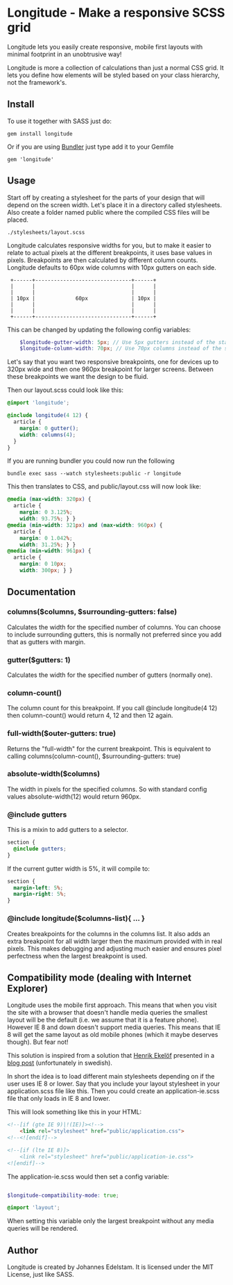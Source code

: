 Longitude - Make a responsive SCSS grid
=======================================

Longitude lets you easily create responsive, mobile first layouts with
minimal footprint in an unobtrusive way!

Longitude is more a collection of calculations than just a normal CSS
grid. It lets you define how elements will be styled based on your
class hierarchy, not the framework's.


Install
-------

To use it together with SASS just do:

    gem install longitude

Or if you are using [Bundler](http://gembundler.com/) just type add it
to your Gemfile

    gem 'longitude'

Usage
-----

Start off by creating a stylesheet for the parts of your design that
will depend on the screen width. Let's place it in a directory called
stylesheets. Also create a folder named public where the compiled CSS
files will be placed.

    ./stylesheets/layout.scss


Longitude calculates responsive widths for you, but to make it easier to
relate to actual pixels at the different breakpoints, it uses base values
in pixels. Breakpoints are then calculated by different column counts.
Longitude defaults to 60px wide columns with 10px gutters on each side.

     +------+-------------------------------+------+
     |      |                               |      |
     |      |                               |      |
     | 10px |             60px              | 10px |
     |      |                               |      |
     |      |                               |      |
     +------+-------------------------------+------+

This can be changed by updating the following config variables:

```scss
    $longitude-gutter-width: 5px; // Use 5px gutters instead of the standard 10px
    $longitude-column-width: 70px; // Use 70px columns instead of the standard 60px
```

Let's say that you want two responsive breakpoints, one for devices up
to 320px wide and then one 960px breakpoint for larger screens. Between
these breakpoints we want the design to be fluid.

Then our layout.scss could look like this:

```scss
@import 'longitude';

@include longitude(4 12) {
  article {
    margin: 0 gutter();
    width: columns(4);
  }
}
```

If you are running bundler you could now run the following

    bundle exec sass --watch stylesheets:public -r longitude

This then translates to CSS, and public/layout.css will now look like:

```css
@media (max-width: 320px) {
  article {
    margin: 0 3.125%;
    width: 93.75%; } }
@media (min-width: 321px) and (max-width: 960px) {
  article {
    margin: 0 1.042%;
    width: 31.25%; } }
@media (min-width: 961px) {
  article {
    margin: 0 10px;
    width: 300px; } }
```

Documentation
---------------

### columns($columns, $surrounding-gutters: false)

Calculates the width for the specified number of columns. You can choose
to include surrounding gutters, this is normally not preferred since you
add that as gutters with margin.

### gutter($gutters: 1)

Calculates the width for the specified number of gutters (normally one).

### column-count()

The column count for this breakpoint. If you call @include longitude(4 12)
then column-count() would return 4, 12 and then 12 again.

### full-width($outer-gutters: true)

Returns the "full-width" for the current breakpoint. This is
equivalent to calling columns(column-count(), $surrounding-gutters: true)


### absolute-width($columns)

The width in pixels for the specified columns. So with standard config
values absolute-width(12) would return 960px.

### @include gutters

This is a mixin to add gutters to a selector.

```scss
section {
  @include gutters;
}
```

If the current gutter width is 5%, it will compile to:

```css
section {
  margin-left: 5%;
  margin-right: 5%;
}
```

### @include longitude($columns-list){ ... }

Creates breakpoints for the columns in the columns list. It also adds an
extra breakpoint for all width larger then the maximum provided with in
real pixels. This makes debugging and adjusting much easier and ensures
pixel perfectness when the largest breakpoint is used.

Compatibility mode (dealing with Internet Explorer)
---------------------------------------------------

Longitude uses the mobile first approach. This means that when you visit
the site with a browser that doesn't handle media queries the smallest
layout will be the default (i.e. we assume that it is a feature phone).
However IE 8 and down doesn't support media queries. This means that IE
8 will get the same layout as old mobile phones (which it maybe deserves
though). But fear not!

This solution is inspired from a solution that [Henrik Ekelöf](http://twitter.com/#!/henrikekelo)
presented in a [blog post](http://henrikekelof.se/2011/12/responsive-design-med-sass-for-alla-webblasare.html) (unfortunately in swedish).

In short the idea is to load different main stylesheets depending on if
the user uses IE 8 or lower. Say that you include your layout stylesheet
in your application.scss file like this. Then you could create an
application-ie.scss file that only loads in IE 8 and lower. 

This will look something like this in your HTML:

```html
<!--[if (gte IE 9)|!(IE)]><!-->
    <link rel="stylesheet" href="public/application.css">
<!--<![endif]-->

<!--[if (lte IE 8)]>
    <link rel="stylesheet" href="public/application-ie.css">
<![endif]-->
```

The application-ie.scss would then set a config variable:


```scss

$longitude-compatibility-mode: true;

@import 'layout';
```

When setting this variable only the largest breakpoint without any media
queries will be rendered.


Author
------

Longitude is created by Johannes Edelstam. It is licensed under the MIT
License, just like SASS.
